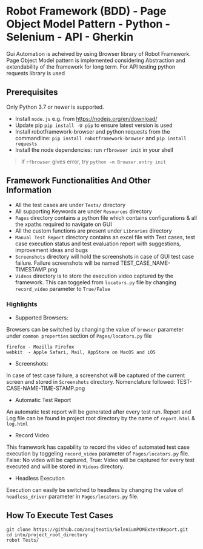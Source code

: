 # Robot Framework (BDD) - Page Object Model Pattern - Python - Selenium - API - Gherkin
Gui Automation is acheived by using Browser library of Robot Framework. Page Object Model pattern is implemented considering Abstraction and extendability of the framework for long term. 
For API testing python requests library is used

## Prerequisites
Only Python 3.7 or newer is supported.

* Install `node.js` e.g. from https://nodejs.org/en/download/
* Update pip `pip install -U pip` to ensure latest version is used
* Install robotframework-browser and python requests from the commandline: `pip install robotframework-browser`
and `pip install requests`
* Install the node dependencies: run `rfbrowser init` in your shell

>if `rfbrowser` gives error, try `python -m Browser.entry init`

## Framework Functionalities And Other Information

* All the test cases are under `Tests/` directory
* All supporting Keywords are under `Resources` directory
* `Pages` directory contains a python file which contains configurations & all the xpaths required to navigate on GUI
* All the custom functions are present under `Libraries` directory
* `Manual Test Report` directory contains an excel file with Test cases, test case execution status and test evaluation report with suggestions, improvement ideas and bugs
* `Screenshots` directory will hold the screenshots in case of GUI test case failure. Failure screenshots will be named TEST_CASE_NAME-TIMESTAMP.png
* `Videos` directory is to store the execution video captured by the framework. This can toggeled from `locators.py` file by changing `record_video` parameter to `True/False`

### Highlights
* Supported Browsers: 

Browsers can be switched by changing the value of `browser` parameter under `common properties` section of `Pages/locators.py` file
```chromium	- Google Chrome, Microsoft Edge (since 2020), Opera
firefox	- Mozilla Firefox
webkit	- Apple Safari, Mail, AppStore on MacOS and iOS
```

* Screenshots: 

In case of test case failure, a screenshot will be captured of the current screen and stored in `Screenshots` directory. Nomenclature followed: TEST-CASE-NAME-TIME-STAMP.png

* Automatic Test Report

An automatic test report will be generated after every test run. Report and Log file can be found in project root directory by the name of `report.html` & `log.html`

* Record Video

This framework has capability to record the video of automated test case execution by toggeling `record_video` parameter of `Pages/locators.py` file. False: No video will be captured, True: Video will be captured for every test executed and will be stored in `Videos` directory.

* Headless Execution

Execution can easily be switched to headless by changing the value of `headless_driver` parameter in `Pages/locators.py` file.


## How To Execute Test Cases

```
git clone https://github.com/anujteotia/SeleniumPOMExtentReport.git
cd into/project_root_directory
robot Tests/
```

